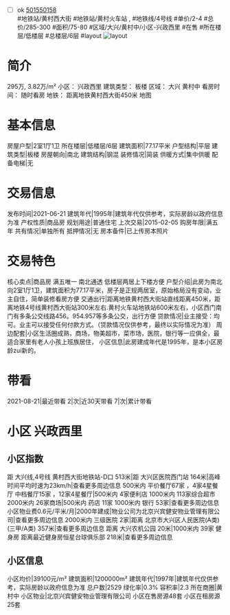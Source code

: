 - [ ] ok [501550158](https://bj.5i5j.com/ershoufang/501550158.html)  
 #地铁站/黄村西大街 #地铁站/黄村火车站 ,  #地铁线/4号线
#单价/2-4 #总价/285-300 #面积/75-80   #区域/大兴/黄村中/小区-兴政西里 #在售 #所在楼层/低楼层 #总楼层/6层 #layout 
![layout](http://image2a.5i5j.com/bdir/layout/80176aec584446c390da0827e9ddf571.jpg_P5.jpg) 
# 简介 
 295万,  3.82万/m² 
小区： 兴政西里
建筑类型： 板楼
区域： 大兴 黄村中
看房时间： 随时看房
地铁： 距离地铁黄村西大街450米 地图
# 基本信息 
 房屋户型|2室1厅1卫
所在楼层|低楼层/6层
建筑面积|77.17平米
户型结构|平层
建筑类型|板楼
房屋朝向|南北
建筑结构|钢混
装修情况|简装
供暖方式|集中供暖
配备电梯|无
# 交易信息 
 发布时间|2021-06-21
建筑年代|1995年|建筑年代仅供参考，实际房龄以政府信息为准
产权性质|商品房
规划用途|普通住宅
上次交易|2015-02-05
购房年限|满五年
共有情况|单独所有
抵押情况|无
房本备件|已上传房本照片
# 交易特色 
 核心卖点|商品房 满五唯一 南北通透  低楼层两居上下楼方便
户型介绍|此房为南北向2室1厅1卫，建筑面积为77.17平米，房子是正规两居室，原始格局没有变动，业主自住，简单装修看房方便
交通出行|距离地铁黄村西大街站直线距离450米，距离地铁4号线黄村西大街站300米左右.黄村火车站地铁站600米左右，小区西门南门有多条公交线路456。954.957等多条公交，出行方便
贷款情况|业主接受：均可。业主可以接受任何付款方式。（贷款情况仅供参考，最终以实际情况为准）
周边配套|小区生活圈成熟，商场，物美超市，菜市场，医院，银行等一应俱全，最适合家里有老人小孩上班族居住，
小区信息|此房建成年代是1995年，是本小区房龄zui新的。
# 带看 
 2021-08-21|最近带看	 2|次|近30天带看	 7|次|累计带看
# 小区 兴政西里
## 小区指数 
 距 大兴线,4号线 黄村西大街地铁站-D口 513米|距 大兴区医院西门站 164米|高峰时间平均时速为23km/h|查看更多周边信息
500米内 平价餐厅67家 ，4家4星餐厅
中档餐厅15家 ，12家4星餐厅|500米内 4家便利店
1000米内 113家综合超市
2000米内 26家商场|500米内 药店 11家
1000米内 银行 53家|查看更多周边信息
小区物业费0.6元/平米/月|2000年建成|物业公司为北京兴宾健安物业管理有限公司|查看更多周边信息
2000米内 三级医院 2家|距离 北京市大兴区人民医院(A类) (三甲/A类) 357米|查看更多周边信息
距离 大兴农机公园 20米|1000米内 39家 健身房
距离最近健身房恒星台球俱乐部 218米|查看更多周边信息
## 小区信息 
 小区均价|39100元/m²
建筑面积|1200000m²
建筑年代|1997年|建筑年代仅供参考，实际房龄以政府信息为准
总户数|2529
绿化率|0.3%
容积率|2.3
所在商圈|黄村中
小区物业|北京兴宾健安物业管理有限公司
小区在售房源48套
小区在租房源25套

